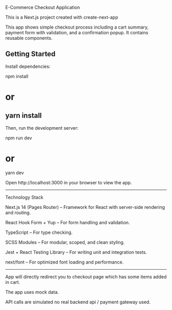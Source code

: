 E-Commerce Checkout Application

This is a Next.js project created with create-next-app

This app shows simple checkout process including a cart summary, payment form with validation, and a confirmation popup. It contains reusable components. 

Getting Started
----------------------------------------------------------------------------------------------------------------------------
Install dependencies:

npm install
# or
yarn install
----------------------------------------------------------------------------------------------------------------------------
Then, run the development server:

npm run dev
# or
yarn dev

Open http://localhost:3000 in your browser to view the app.

----------------------------------------------------------------------------------------------------------------------------------

Technology Stack

Next.js 14 (Pages Router) – Framework for React with server-side rendering and routing.

React Hook Form + Yup – For form handling and validation.

TypeScript – For type checking.

SCSS Modules – For modular, scoped, and clean styling.

Jest + React Testing Library – For writing unit and integration tests.

next/font – For optimized font loading and performance.

--------------------------------------------------------------------------------------------------------------------------------
App will directly redirect you to checkout page which has some items added in cart.

The app uses mock data.

API calls are simulated no real backend api / payment gateway used.


 
